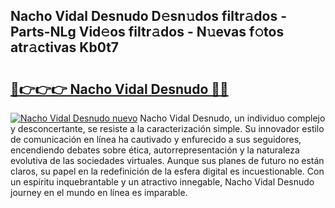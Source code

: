 ## Nacho Vidal Desnudo D𝚎sn𝚞dos filtr𝚊dos - Parts-NLg Vid𝚎os filtr𝚊dos - N𝚞evas f𝚘tos atr𝚊ctivas Kb0t7

# <h2><a href="http://mb1cf8.tromn.icu/?c=Nacho+Vidal+Desnudo">🔗👉👉👉 Nacho Vidal Desnudo 🔗🔗</a></h2>

[![Nacho Vidal Desnudo nuevo](https://i.imgur.com/pEAQMta.gif)](http://mb1cf8.tromn.icu/?c=Nacho+Vidal+Desnudo)
Nacho Vidal Desnudo, un individuo complejo y desconcertante, se resiste a la caracterización simple. Su innovador estilo de comunicación en línea ha cautivado y enfurecido a sus seguidores, encendiendo debates sobre ética, autorrepresentación y la naturaleza evolutiva de las sociedades virtuales. Aunque sus planes de futuro no están claros, su papel en la redefinición de la esfera digital es incuestionable. Con un espíritu inquebrantable y un atractivo innegable, Nacho Vidal Desnudo journey en el mundo en línea es imparable.
